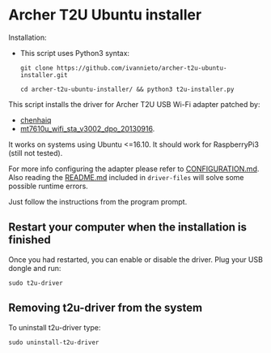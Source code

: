 
# Archer T2U Ubuntu installer

Installation:

* This script uses Python3 syntax:

    `git clone https://github.com/ivannieto/archer-t2u-ubuntu-installer.git`

    `cd archer-t2u-ubuntu-installer/ && python3 t2u-installer.py`

This script installs the driver for Archer T2U USB Wi-Fi adapter patched by:

* [chenhaiq](https://github.com/chenhaiq)
* [mt7610u_wifi_sta_v3002_dpo_20130916](https://github.com/chenhaiq/mt7610u_wifi_sta_v3002_dpo_20130916).

It works on systems using Ubuntu <=16.10. It should work for RaspberryPi3 (still not tested).

For more info configuring the adapter please refer to [CONFIGURATION.md](https://github.com/ivannieto/archer-t2u-ubuntu-installer/blob/master/CONFIGURATION.md). Also reading the [README.md](https://github.com/ivannieto/archer-t2u-ubuntu-installer/blob/master/driver-files/README.md) included in `driver-files` will solve some possible runtime errors.

Just follow the instructions from the program prompt.

## **Restart your computer when the installation is finished** 

Once you had restarted, you can enable or disable the driver. Plug your USB dongle and run:

`sudo t2u-driver`

## Removing t2u-driver from the system

To uninstall t2u-driver type:

`sudo uninstall-t2u-driver`

